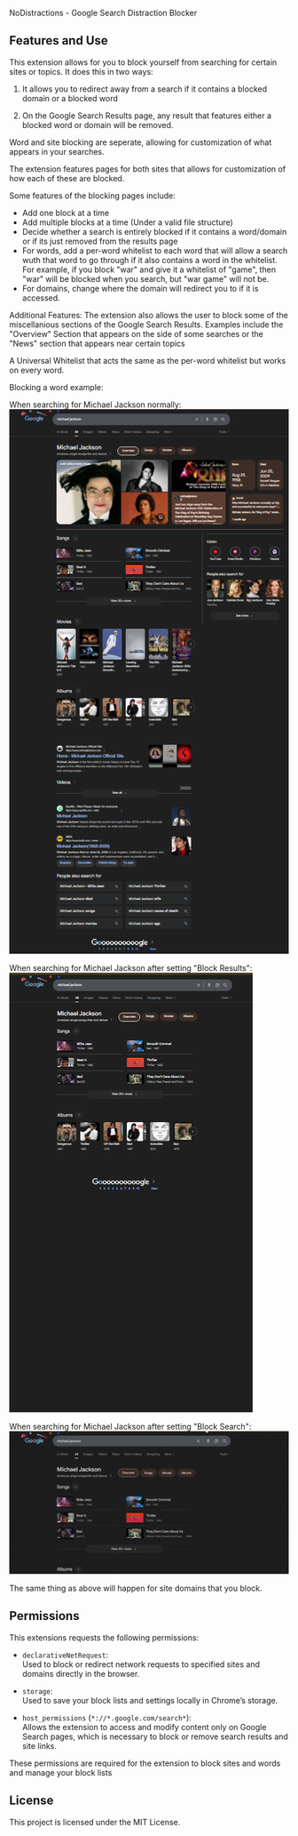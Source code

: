 NoDistractions - Google Search Distraction Blocker

## Features and Use

This extension allows for you to block yourself from searching for certain sites or topics. It does this in two ways:

1. It allows you to redirect away from a search if it contains a blocked domain or a blocked word

2. On the Google Search Results page, any result that features either a blocked word or domain will be removed.

Word and site blocking are seperate, allowing for customization of what appears in your searches.

The extension features pages for both sites that allows for customization of how each of these are blocked.

Some features of the blocking pages include:

- Add one block at a time
- Add multiple blocks at a time (Under a valid file structure)
- Decide whether a search is entirely blocked if it contains a word/domain or if its just removed from the results page
- For words, add a per-word whitelist to each word that will allow a search wuth that word to go through if it also contains a word in the whitelist. For example, if you block "war" and give it a whitelist of "game", then "war" will be blocked when you search, but "war game" will not be.
- For domains, change where the domain will redirect you to if it is accessed.

Additional Features:
The extension also allows the user to block some of the miscellanious sections of the Google Search Results. Examples include the "Overview" Section that appears on the side of some searches or the "News" section that appears near certain topics

A Universal Whitelist that acts the same as the per-word whitelist but works on every word.

Blocking a word example:

When searching for Michael Jackson normally:
![Alt text](READMEIMGS/MJBefore.png)

When searching for Michael Jackson after setting "Block Results":
![Alt text](READMEIMGS/MJAfter.png)

When searching for Michael Jackson after setting "Block Search":
![Demo GIF](READMEIMGS/michaeljackson%20search%20block.gif)

The same thing as above will happen for site domains that you block.

## Permissions

This extensions requests the following permissions:

- `declarativeNetRequest`:  
  Used to block or redirect network requests to specified sites and domains directly in the browser.

- `storage`:  
  Used to save your block lists and settings locally in Chrome’s storage.

- `host_permissions` (`*://*.google.com/search*`):  
  Allows the extension to access and modify content only on Google Search pages, which is necessary to block or remove search results and site links.

These permissions are required for the extension to block sites and words and manage your block lists

## License

This project is licensed under the MIT License.
